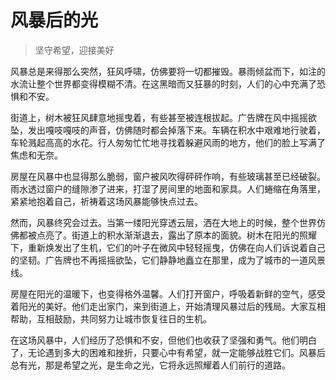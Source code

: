 # 风暴后的光
> 坚守希望，迎接美好

风暴总是来得那么突然，狂风呼啸，仿佛要将一切都摧毁。暴雨倾盆而下，如注的水流让整个世界都变得模糊不清。在这黑暗而又狂暴的时刻，人们的心中充满了恐惧和不安。

街道上，树木被狂风肆意地摇曳着，有些甚至被连根拔起。广告牌在风中摇摇欲坠，发出嘎吱嘎吱的声音，仿佛随时都会掉落下来。车辆在积水中艰难地行驶着，车轮溅起高高的水花。行人匆匆忙忙地寻找着躲避风雨的地方，他们的脸上写满了焦虑和无奈。

房屋在风暴中也显得那么脆弱，窗户被风吹得砰砰作响，有些玻璃甚至已经破裂。雨水透过窗户的缝隙渗了进来，打湿了房间里的地面和家具。人们蜷缩在角落里，紧紧地抱着自己，祈祷着这场风暴能够快点过去。

然而，风暴终究会过去。当第一缕阳光穿透云层，洒在大地上的时候，整个世界仿佛都被点亮了。街道上的积水渐渐退去，露出了原本的面貌。树木在阳光的照耀下，重新焕发出了生机，它们的叶子在微风中轻轻摇曳，仿佛在向人们诉说着自己的坚韧。广告牌也不再摇摇欲坠，它们静静地矗立在那里，成为了城市的一道风景线。

房屋在阳光的温暖下，也变得格外温馨。人们打开窗户，呼吸着新鲜的空气，感受着阳光的美好。他们走出家门，来到街道上，开始清理风暴过后的残局。大家互相帮助，互相鼓励，共同努力让城市恢复往日的生机。

在这场风暴中，人们经历了恐惧和不安，但他们也收获了坚强和勇气。他们明白了，无论遇到多大的困难和挫折，只要心中有希望，就一定能够战胜它们。风暴后总有光，那是希望之光，是生命之光，它将永远照耀着人们前行的道路。